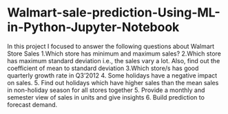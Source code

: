 # Walmart-sale-prediction-Using-ML-in-Python-Jupyter-Notebook
In this project I focused to answer the following questions about Walmart Store Sales 1.Which store has minimum and maximum sales?  2.Which store has maximum standard deviation i.e., the sales vary a lot. Also, find out the coefficient of mean to standard deviation  3.Which store/s has good quarterly growth rate in Q3’2012  4. Some holidays have a negative impact on sales. 5. Find out holidays which have higher sales than the mean sales in non-holiday season for all stores together  5. Provide a monthly and semester view of sales in units and give insights  6. Build prediction to forecast demand.

